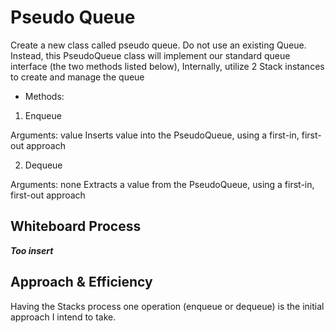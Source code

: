 # Pseudo Queue
Create a new class called pseudo queue.
Do not use an existing Queue.
Instead, this PseudoQueue class will implement our standard queue interface (the two methods listed below),
Internally, utilize 2 Stack instances to create and manage the queue
* Methods:
1. Enqueue

Arguments: value
Inserts value into the PseudoQueue, using a first-in, first-out approach


2. Dequeue

Arguments: none
Extracts a value from the PseudoQueue, using a first-in, first-out approach
## Whiteboard Process
***Too insert***
## Approach & Efficiency
Having the Stacks process one operation (enqueue or dequeue) is the initial approach I intend to take. 
